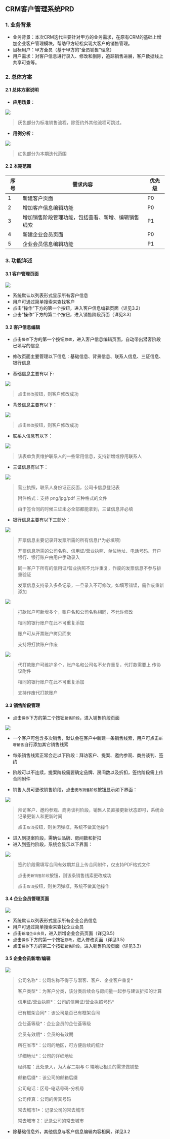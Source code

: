 ## CRM客户管理系统PRD

### 1. 业务背景
>
- 业务背景：本次CRM迭代主要针对甲方的业务需求，在原有CRM的基础上增加企业客户管理模块，帮助甲方轻松实现大客户的销售管理。
- 目标用户：甲方全员（基于甲方的“全员销售”理念）
- 用户需求：对客户信息进行录入、修改和删除，追踪销售进展，客户数据线上共享可查等。


### 2. 总体方案

#### 2.1 总体方案说明

- **应用场景**：

<img src="https://github.com/zzyylliu/CRM-/blob/master/images/%E6%97%B6%E5%BA%8F%E5%9B%BE.png">

> 灰色部分为标准销售流程，除签约外其他流程可跳过。

- **用例分析**：

<img src="https://github.com/zzyylliu/CRM-/blob/master/images/%E7%94%A8%E4%BE%8B%E5%9B%BE.png">

> 红色部分为本期迭代范围

#### 2.2 本期范围

| 序号 | 需求内容                                                  | 优先级        |
| ---------- | ---------------------------------------------------------------- | -------------------- |
| 1    | 新建客户页面                                       | P0     |
| 2    | 增加客户信息编辑功能                               | P0     |
| 3    | 增加销售阶段管理功能，包括查看、新增、编辑销售线索 | P1     |
| 4    | 新建企业会员页面                                   | P0     |
| 5    | 企业会员信息编辑功能                               | P1     |



### 3. 功能详述

#### 3.1 客户管理页面

<img src="https://github.com/zzyylliu/CRM-/blob/master/images/%E5%AE%A2%E6%88%B7%E9%A1%B5%E9%9D%A2.png">

- 系统默认以列表形式显示所有客户信息
- 用户可通过简单搜索来查找客户
- 点击“操作”下方的第一个按钮，进入客户信息编辑页面（详见3.2）
- 点击“操作”下方的第二个按钮，进入销售阶段页面（详见3.3）



#### 3.2 客户信息编辑

- 点击`操作`下方的第一个按钮`修改`，进入客户信息编辑页面，自动带出潜客阶段已填写的信息

- 修改页面主要管理以下信息：基础信息、背景信息、联系人信息、三证信息、银行信息
- 基础信息主要有以下:

<img src="https://github.com/zzyylliu/CRM-/blob/master/images/%E5%9F%BA%E7%A1%80%E4%BF%A1%E6%81%AF.png">

> 点击`修改`按钮，则客户修改成功

- 背景信息主要有以下：

<img src="https://github.com/zzyylliu/CRM-/blob/master/images/%E8%83%8C%E6%99%AF%E4%BF%A1%E6%81%AF.png">

> 点击`修改`按钮，则客户修改成功

- 联系人信息有以下：

<img src="https://github.com/zzyylliu/CRM-/blob/master/images/%E8%81%94%E7%B3%BB%E4%BA%BA%E4%BF%A1%E6%81%AF.png">

> 该表单负责维护联系人的一些常用信息，支持新增或停用联系人

- 三证信息有以下：

<img src="https://github.com/zzyylliu/CRM-/blob/master/images/%E4%B8%89%E8%AF%81%E4%BF%A1%E6%81%AF.png">

> 营业执照，联系人身份证正反面，公司卡信息登记表
>
> 附件格式：支持 png/jpg/pdf 三种格式的文件
>
> 由于签合同的时候三证未必全部都能拿到，三证信息非必填

- 银行信息主要有以下三部分：

<img src="https://github.com/zzyylliu/CRM-/blob/master/images/%E5%BC%80%E7%A5%A8%E4%BF%A1%E6%81%AF.png">

>  开票信息主要记录开发票所需的所有信息(*为必填项)
>
> 开票信息所需的公司名称、信用证/营业执照、单位地址、电话号码、开户银行、银行账户由用户手动录入
>
> 同一客户下所有的信用证/营业执照不允许重复，作废的发票信息不参与排重验证
>
> 发票信息支持录入多条记录，一旦录入不可修改，如填写错误，需作废重新添加

<img src="https://github.com/zzyylliu/CRM-/blob/master/images/%E6%89%93%E6%AC%BE%E8%B4%A6%E6%88%B7.png">

> 打款账户可新增多个，账户名和公司名称相同，不允许修改
>
> 相同的银行账户在此不可重复添加
>
> 账户可从开票账户拷贝而来
>
> 支持将打款账户作废

<img src="https://github.com/zzyylliu/CRM-/blob/master/images/%E4%BB%A3%E6%89%93%E6%AC%BE%E8%B4%A6%E6%88%B7.png">

> 代打款账户可维护多个，账户名和公司名不允许重复，代打款需要上 传协议附件
>
> 相同的银行账户在此不可重复添加
>
> 支持作废代打款账户



#### 3.3 销售阶段管理

- 点击`操作`下方的第二个按钮`销售阶段`，进入销售阶段页面

<img src="https://github.com/zzyylliu/CRM-/blob/master/images/%E9%94%80%E5%94%AE%E9%98%B6%E6%AE%B5%E9%A1%B5%E9%9D%A2.png">

- 一个客户可包含多次销售，默认会在客户中新建一条销售线索，用户可点击`新增销售`自行添加其它销售线索
- 每条销售线索正常会走以下阶段：拜访客户、提案、邀约参观、商务谈判、签约
- 阶段可以不连续，提案阶段需要确定品牌、房间数以及折扣，签约阶段需上传合同附件

- 销售人员可更改销售阶段，点击`更改销售阶段`按钮显示如下界面：

<img src="https://github.com/zzyylliu/CRM-/blob/master/images/%E6%8B%9C%E8%AE%BF%E9%98%B6%E6%AE%B5.png">

> 拜访客户、邀约参观、商务谈判阶段，销售人员直接更新状态即可，系统会记录更新人和更新时间
>
> 点击`取消`按钮，则关闭弹框，系统不做其他操作

- 进入到提案阶段，需确认品牌、房间数和折扣
- 进入到签约阶段，系统会显示以下界面：

<img src="https://github.com/zzyylliu/CRM-/blob/master/images/%E7%AD%BE%E7%BA%A6%E9%98%B6%E6%AE%B5.png">

> 签约阶段需填写合同有效期并且上传合同附件，仅支持PDF格式文件
>
> 点击`更新销售阶段`按钮，则该条销售线索更改成功
>
> 点击`取消`按钮，则关闭弹框，系统不做其他操作



#### 3.4 企业会员管理页面

<img src="https://github.com/zzyylliu/CRM-/blob/master/images/%E4%BC%81%E4%B8%9A%E4%BC%9A%E5%91%98%E9%A1%B5%E9%9D%A2.png">

- 系统默认以列表形式显示所有企业会员信息
- 用户可通过简单搜索来查找企业会员
- 点击`新增企业会员`，进入新增企业会员页面（详见3.5）
- 点击`操作`下方的第一个按钮`修改`，进入修改页面（详见3.5）
- 点击`操作`下方的第二个按钮`销售阶段`，进入销售阶段页面（详见3.3）



#### 3.5 企业会员新增/编辑

<img src="https://github.com/zzyylliu/CRM-/blob/master/images/%E4%BC%81%E4%B8%9A%E4%BC%9A%E5%91%98%E5%9F%BA%E7%A1%80%E4%BF%A1%E6%81%AF.png">

> 公司名称*：公司名称不得于与潜客、客户、企业客户重复*
>
> 客户类型*：为客户分类，该分类后续会与房间量一起参与建议折扣的计算
>
> 信用证/营业执照*：公司的信用证/营业执照号码*
>
> 已有框架合同*：该公司是否已有框架合同
>
> 企仕荟等级*：企业会员的企仕荟等级
>
> 会员有效期*：会员的有效期
>
> 所在省市*：公司的地区，可方便后续的统计
>
> 详细地址*：公司的详细地址
>
> 经纬度：此处录入，为大客二期与 C 端地址相关的需求做铺垫
>
> 邮箱后缀*：该公司的邮箱后缀
>
> 公司电话：区号-电话号码-分机号
>
> 公司传真：公司的传真号码
>
> 常去城市1*：记录公司的常去城市
>
> 常去城市 2：记录公司的常去城市

- 除基础信息外，其他信息与客户信息编辑内容相同，详见3.2
